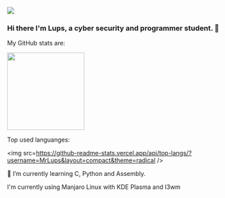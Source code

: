 <img src=https://i.pinimg.com/originals/61/0c/31/610c314429384631fed11dbe62fb28d8.gif />

### Hi there I'm Lups, a cyber security and programmer student. 👋

My GitHub stats are:

<img height="180em" src="https://github-readme-stats.vercel.app/api?username=MrLups&show_icons=true&hide_border=true&&count_private=true&include_all_commits=true&theme=radical" />

Top used languanges:

<img src=https://github-readme-stats.vercel.app/api/top-langs/?username=MrLups&layout=compact&theme=radical />


🌱 I’m currently learning C, Python and Assembly.


I'm currently using Manjaro Linux with KDE Plasma and I3wm
